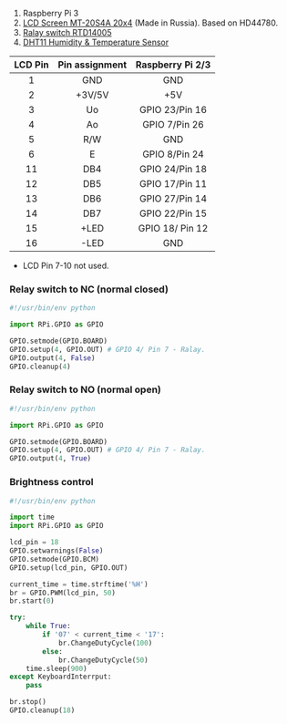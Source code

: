 1. Raspberry Pi 3
2. [LCD Screen MT-20S4A 20x4](http://www.melt.com.ru/docs/MT-20S4A.pdf) (Made in Russia). Based on HD44780.
3. [Ralay switch RTD14005](http://www.mouser.com/ds/2/418/NG_DS_RT1_1014-729126.pdf)
4. [DHT11 Humidity & Temperature Sensor](http://www.dfrobot.com/image/data/DFR0067/DFR0067_DS_10_en.pdf)

| LCD Pin| Pin assignment | Raspberry Pi 2/3 |
|:---:|:-----------------:|:--------------:|
| 1  | GND                |            GND |
| 2  | +3V/5V             |           +5V  |
| 3  | Uo                 | GPIO 23/Pin 16 |
| 4  | Ao                 | GPIO 7/Pin 26  |
| 5  | R/W                |            GND |
| 6  | E                  |  GPIO 8/Pin 24 |
| 11 | DB4                | GPIO 24/Pin 18 |
| 12 | DB5                | GPIO 17/Pin 11 |
| 13 | DB6                | GPIO 27/Pin 14 |
| 14 | DB7                | GPIO 22/Pin 15 |
| 15 | +LED               | GPIO 18/ Pin 12|
| 16 | -LED               |           GND  |

* LCD Pin 7-10 not used.

### Relay switch to NC (normal closed)
```python
#!/usr/bin/env python

import RPi.GPIO as GPIO

GPIO.setmode(GPIO.BOARD)
GPIO.setup(4, GPIO.OUT) # GPIO 4/ Pin 7 - Ralay.
GPIO.output(4, False)
GPIO.cleanup(4)
```
### Relay switch to NO (normal open)
```python
#!/usr/bin/env python

import RPi.GPIO as GPIO

GPIO.setmode(GPIO.BOARD)
GPIO.setup(4, GPIO.OUT) # GPIO 4/ Pin 7 - Ralay.
GPIO.output(4, True)
```

### Brightness control
```python
#!/usr/bin/env python

import time
import RPi.GPIO as GPIO

lcd_pin = 18
GPIO.setwarnings(False)
GPIO.setmode(GPIO.BCM)
GPIO.setup(lcd_pin, GPIO.OUT)

current_time = time.strftime('%H')
br = GPIO.PWM(lcd_pin, 50)
br.start(0)

try:
    while True:
        if '07' < current_time < '17':
            br.ChangeDutyCycle(100)
        else:
            br.ChangeDutyCycle(50)
    time.sleep(900)
except KeyboardInterrput:
    pass

br.stop()
GPIO.cleanup(18)
```
